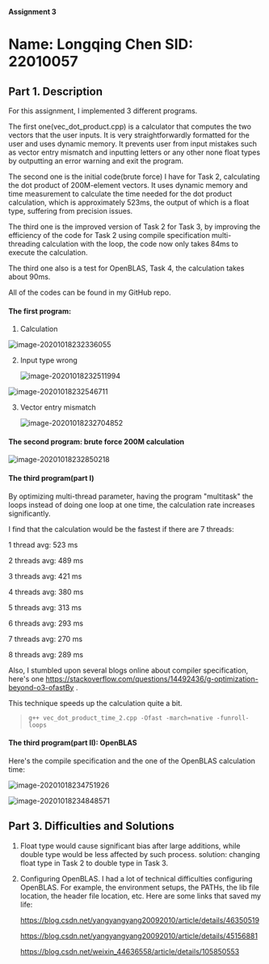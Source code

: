 **Assignment 3**

# **Name**: Longqing Chen **SID**: 22010057

## Part 1. Description

For this assignment, I implemented 3 different programs. 

The first one(vec_dot_product.cpp) is a calculator that computes the two vectors that the user inputs. It is very straightforwardly formatted for the user and uses dynamic memory. It prevents user from input mistakes such as vector entry mismatch and inputting letters or any other none float types by outputting an error warning and exit the program. 

The second one is the initial code(brute force) I have for Task 2, calculating the dot product of 200M-element vectors. It uses dynamic memory and time measurement to calculate the time needed for the dot product calculation, which is approximately 523ms, the output of which is a float type, suffering from precision issues.

The third one is the improved version of Task 2 for Task 3, by improving the efficiency of the code for Task 2 using compile specification multi-threading calculation with the loop, the code now only takes 84ms to execute the calculation.

The third one also is a test for OpenBLAS, Task 4, the calculation takes about 90ms. 

 All of the codes can be found in my GitHub repo.

#### The first program: 

1. Calculation

![image-20201018232336055](C:\Users\longq\AppData\Roaming\Typora\typora-user-images\image-20201018232336055.png)

2. Input type wrong

   ![image-20201018232511994](C:\Users\longq\AppData\Roaming\Typora\typora-user-images\image-20201018232511994.png)

![image-20201018232546711](C:\Users\longq\AppData\Roaming\Typora\typora-user-images\image-20201018232546711.png)

3. Vector entry mismatch

   ![image-20201018232704852](C:\Users\longq\AppData\Roaming\Typora\typora-user-images\image-20201018232704852.png)

#### The second program: brute force 200M calculation

![image-20201018232850218](C:\Users\longq\AppData\Roaming\Typora\typora-user-images\image-20201018232850218.png)

#### The third program(part I)

By optimizing multi-thread parameter, having the program "multitask" the loops instead of doing one loop at one time, the calculation rate increases significantly.

 I find that the calculation would be the fastest if there are 7 threads: 

1 thread avg: 523 ms

2 threads avg: 489 ms

3 threads avg: 421 ms

4 threads avg: 380 ms

5 threads avg: 313 ms

6 threads avg: 293 ms

7 threads avg: 270 ms

8 threads avg: 289 ms

Also, I stumbled upon several blogs online about compiler specification, here's one https://stackoverflow.com/questions/14492436/g-optimization-beyond-o3-ofastBy . 

This technique speeds up the calculation quite a bit.

> `g++ vec_dot_product_time_2.cpp -Ofast -march=native -funroll-loops`

#### The third program(part II): OpenBLAS

Here's the compile specification and the one of the OpenBLAS calculation time:



![image-20201018234751926](C:\Users\longq\AppData\Roaming\Typora\typora-user-images\image-20201018234751926.png)

![image-20201018234848571](C:\Users\longq\AppData\Roaming\Typora\typora-user-images\image-20201018234848571.png)





## Part 3. Difficulties and Solutions

1. Float type would cause significant bias after large additions, while double type would be less affected by such process. solution: changing float type in Task 2 to double type in Task 3.

2. Configuring OpenBLAS. I had a lot of technical difficulties configuring OpenBLAS. For example, the environment setups, the PATHs, the lib file location, the header file location, etc. Here are some links that saved my life:

   https://blog.csdn.net/yangyangyang20092010/article/details/46350519

   https://blog.csdn.net/yangyangyang20092010/article/details/45156881

   https://blog.csdn.net/weixin_44636558/article/details/105850553

